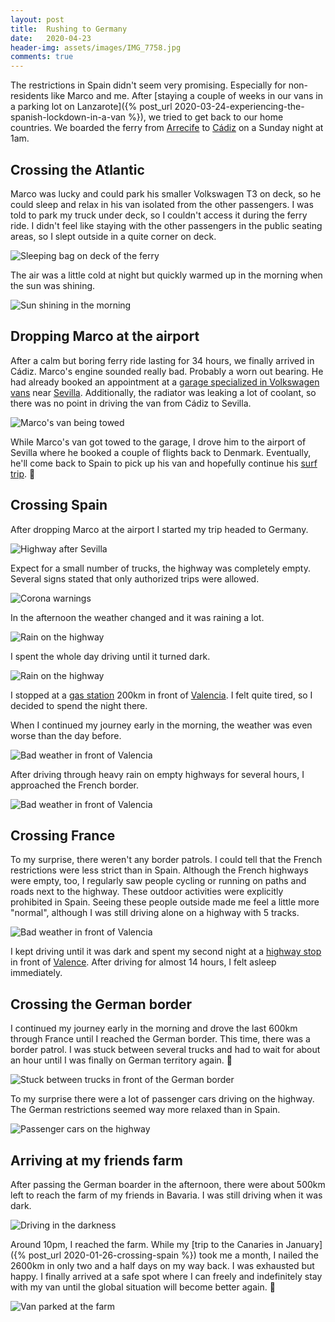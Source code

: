 ```yaml
---
layout: post
title:  Rushing to Germany
date:   2020-04-23
header-img: assets/images/IMG_7758.jpg
comments: true
---
```


The restrictions in Spain didn't seem very promising. Especially for non-residents like Marco and me. After [staying a couple of weeks in our vans in a parking lot on Lanzarote]({% post_url 2020-03-24-experiencing-the-spanish-lockdown-in-a-van %}), we tried to get back to our home countries. We boarded the ferry from [Arrecife](https://www.google.com/maps/place/Arrecife,+Las+Palmas,+Spain/) to [Cádiz](https://www.google.com/maps/place/C%C3%A1diz,+Spain/) on a Sunday night at 1am.

## Crossing the Atlantic

Marco was lucky and could park his smaller Volkswagen T3 on deck, so he could sleep and relax in his van isolated from the other passengers. I was told to park my truck under deck, so I couldn't access it during the ferry ride. I didn't feel like staying with the other passengers in the public seating areas, so I slept outside in a quite corner on deck.

![Sleeping bag on deck of the ferry](/assets/images/IMG_7732.jpg)

The air was a little cold at night but quickly warmed up in the morning when the sun was shining.

![Sun shining in the morning](/assets/images/IMG_7733.jpg)

## Dropping Marco at the airport

After a calm but boring ferry ride lasting for 34 hours, we finally arrived in Cádiz. Marco's engine sounded really bad. Probably a worn out bearing. He had already booked an appointment at a [garage specialized in Volkswagen vans](http://www.karvans.com/) near [Sevilla](https://www.google.com/maps/place/Seville,+Spain/). Additionally, the radiator was leaking a lot of coolant, so there was no point in driving the van from Cádiz to Sevilla.

![Marco's van being towed](/assets/images/IMG_7739.jpg)

While Marco's van got towed to the garage, I drove him to the airport of Sevilla where he booked a couple of flights back to Denmark. Eventually, he'll come back to Spain to pick up his van and hopefully continue his [surf trip](https://marcos-surf-journal.github.io/). :pray:

## Crossing Spain

After dropping Marco at the airport I started my trip headed to Germany.

![Highway after Sevilla](/assets/images/IMG_7740.jpg)

Expect for a small number of trucks, the highway was completely empty. Several signs stated that only authorized trips were allowed.

![Corona warnings](/assets/images/IMG_7758.jpg)

In the afternoon the weather changed and it was raining a lot.

![Rain on the highway](/assets/images/IMG_7762.jpg)

I spent the whole day driving until it turned dark.

![Rain on the highway](/assets/images/IMG_7764.jpg)

I stopped at a [gas station](https://www.google.com/maps/place/Estaci%C3%B3n+de+servicio+Cepsa/) 200km in front of [Valencia](https://www.google.com/maps/place/Valencia,+Spain/). I felt quite tired, so I decided to spend the night there.

When I continued my journey early in the morning, the weather was even worse than the day before.

![Bad weather in front of Valencia](/assets/images/IMG_7767.jpg)

After driving through heavy rain on empty highways for several hours, I approached the French border.

![Bad weather in front of Valencia](/assets/images/IMG_7779.jpg)

## Crossing France

To my surprise, there weren't any border patrols. I could tell that the French restrictions were less strict than in Spain. Although the French highways were empty, too, I regularly saw people cycling or running on paths and roads next to the highway. These outdoor activities were explicitly prohibited in Spain. Seeing these people outside made me feel a little more "normal", although I was still driving alone on a highway with 5 tracks.

![Bad weather in front of Valencia](/assets/images/IMG_7793.jpg)

I kept driving until it was dark and spent my second night at a [highway stop](https://www.google.com/maps/place/Station+De+Service+Eni+%2B+Brioche+Dor%C3%A9e/) in front of [Valence](https://www.google.com/maps/place/26000+Valence,+France/). After driving for almost 14 hours, I felt asleep immediately.

## Crossing the German border

I continued my journey early in the morning and drove the last 600km through France until I reached the German border. This time, there was a border patrol. I was stuck between several trucks and had to wait for about an hour until I was finally on German territory again. :tada:

![Stuck between trucks in front of the German border](/assets/images/IMG_7802.jpg)

To my surprise there were a lot of passenger cars driving on the highway. The German restrictions seemed way more relaxed than in Spain.

![Passenger cars on the highway](/assets/images/IMG_7813.jpg)

## Arriving at my friends farm

After passing the German boarder in the afternoon, there were about 500km left to reach the farm of my friends in Bavaria. I was still driving when it was dark.

![Driving in the darkness](/assets/images/IMG_7821.jpg)

Around 10pm, I reached the farm. While my [trip to the Canaries in January]({% post_url 2020-01-26-crossing-spain %}) took me a month, I nailed the 2600km in only two and a half days on my way back. I was exhausted but happy. I finally arrived at a safe spot where I can freely and indefinitely stay with my van until the global situation will become better again. :pray:

![Van parked at the farm](/assets/images/IMG_7831.jpg)
